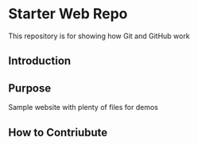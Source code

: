 # Starter Web Repo

This repository is for showing how Git and GitHub work

## Introduction

## Purpose

Sample website with plenty of files for demos

## How to Contriubute